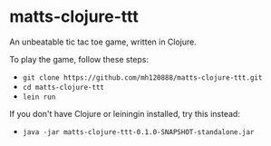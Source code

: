 # matts-clojure-ttt

An unbeatable tic tac toe game, written in Clojure.

To play the game, follow these steps:

- `git clone https://github.com/mh120888/matts-clojure-ttt.git`
- `cd matts-clojure-ttt`
- `lein run`

If you don't have Clojure or leiningin installed, try this instead:

- `java -jar matts-clojure-ttt-0.1.0-SNAPSHOT-standalone.jar`
